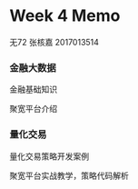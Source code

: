 # Week 4 Memo 
无72 张核嘉 2017013514

### 金融大数据

金融基础知识

聚宽平台介绍

### 量化交易

量化交易策略开发案例

聚宽平台实战教学，策略代码解析





